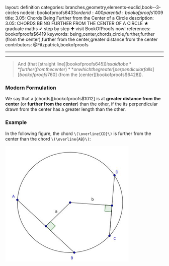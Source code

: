 layout: definition
categories: branches,geometry,elements-euclid,book--3-circles
nodeid: bookofproofs$6433
orderid: 400
parentid: bookofproofs$1009
title: 3.05: Chords Being Further from the Center of a Circle
description: 3.05: CHORDS BEING FURTHER FROM THE CENTER OF A CIRCLE &#9733; graduate maths &#10004; step by step &#10010; visit BookOfProofs now!
references: bookofproofs$6419
keywords: being,center,chords,circle,further,further (from the center),further from the center,greater distance from the center
contributors: @Fitzpatrick,bookofproofs

---


---



> And (that [straight line][bookofproofs$645]) is said to be **further (from the center)** on which the greater [perpendicular falls][bookofproofs$760] (from the [center][bookofproofs$6428]).

### Modern Formulation

We say that a [chords][bookofproofs$1012] is at **greater distance from the center** (or **further from the center**) than the other, if the its perpendicular drawn from the center has a greater length than the other.

### Example

In the following figure, the chord `\(\overline{CD}\)` is further from the center than the chord `\(\overline{AB}\)`:
 

![chordsequallydistant_5](https://github.com/bookofproofs/bookofproofs.github.io/blob/main/_sources/_assets/images/examples/chordsequallydistant_5.jpg?raw=true)

